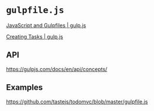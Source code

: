 # `gulpfile.js`

[JavaScript and Gulpfiles | gulp.js](https://gulpjs.com/docs/en/getting-started/javascript-and-gulpfiles)

[Creating Tasks | gulp.js](https://gulpjs.com/docs/en/getting-started/creating-tasks)

## API

<https://gulpjs.com/docs/en/api/concepts/>

## Examples

<https://github.com/tastejs/todomvc/blob/master/gulpfile.js>
